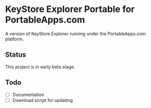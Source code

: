 # KeyStore Explorer Portable for PortableApps.com

A version of KeyStore Explorer running under the PortableApps.com platform.

## Status 
This project is in early beta stage. 

## Todo
- [ ] Documentation
- [ ] Download script for updating
